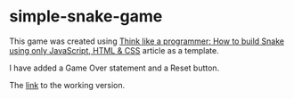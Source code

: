 # simple-snake-game

This game was created using [Think like a programmer: How to build Snake using only JavaScript, HTML & CSS](https://www.freecodecamp.org/news/think-like-a-programmer-how-to-build-snake-using-only-javascript-html-and-css-7b1479c3339e/) article as a template.  

I have added a Game Over statement and a Reset button.

The [link](https://ngolodets.github.io/simple-snake-game/) to the working version.

